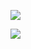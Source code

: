 ![](E:\Learning_Note\Learning_Notes\learning_java\UDP编写在线聊天\udp1.jpg)

![](E:\Learning_Note\Learning_Notes\learning_java\UDP编写在线聊天\udp2.jpg)

